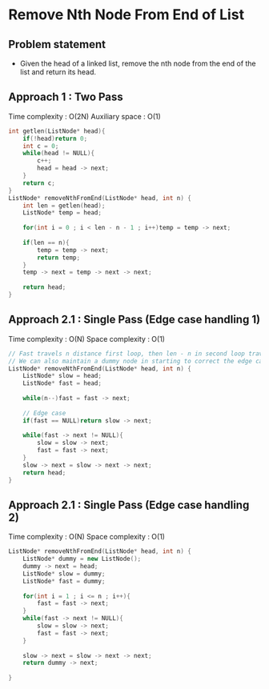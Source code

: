 # Remove Nth Node From End of List

## Problem statement

- Given the head of a linked list, remove the nth node from the end of the list and return its head.

## Approach 1 : Two Pass

Time complexity : O(2N) 
Auxiliary space : O(1)

```cpp
int getlen(ListNode* head){
    if(!head)return 0;
    int c = 0;
    while(head != NULL){
        c++;
        head = head -> next;
    }
    return c;
}
ListNode* removeNthFromEnd(ListNode* head, int n) {
    int len = getlen(head);
    ListNode* temp = head;
    
    for(int i = 0 ; i < len - n - 1 ; i++)temp = temp -> next;
    
    if(len == n){
        temp = temp -> next;
        return temp;
    }
    temp -> next = temp -> next -> next;
    
    return head;
}
```

## Approach 2.1 : Single Pass (Edge case handling 1)

Time complexity : O(N) 
Space complexity : O(1)

```cpp
// Fast travels n distance first loop, then len - n in second loop travelled by both fast and slow
// We can also maintain a dummy node in starting to correct the edge cases
ListNode* removeNthFromEnd(ListNode* head, int n) {
    ListNode* slow = head;
    ListNode* fast = head;
    
    while(n--)fast = fast -> next;
    
    // Edge case
    if(fast == NULL)return slow -> next;
    
    while(fast -> next != NULL){
        slow = slow -> next;
        fast = fast -> next;
    }
    slow -> next = slow -> next -> next;
    return head;
}
```

## Approach 2.1 : Single Pass (Edge case handling 2)

Time complexity : O(N) 
Space complexity : O(1)

```cpp
ListNode* removeNthFromEnd(ListNode* head, int n) {        
    ListNode* dummy = new ListNode();
    dummy -> next = head;
    ListNode* slow = dummy;
    ListNode* fast = dummy;
    
    for(int i = 1 ; i <= n ; i++){
        fast = fast -> next;
    }
    while(fast -> next != NULL){
        slow = slow -> next;
        fast = fast -> next;
    }
    
    slow -> next = slow -> next -> next;
    return dummy -> next;
    
}
```